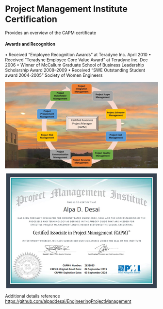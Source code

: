 # Project Management Institute Certification

Provides an overview of the CAPM certificate 

#### Awards and Recognition
• Received “Employee Recognition Awards” at Teradyne Inc. April 2010 
• Received “Teradyne Employee Core Value Award” at Teradyne Inc. Dec 2006 
• Winner of McCallum Graduate School of Business Leadership Scholarship Award 2008–2009 
• Received “SWE Outstanding Student award 2004-2005” Society of Women Engineers

![image](PMI_CAPM.jpg)

![image](CAPMCertificate.jpg)

Additional details reference https://github.com/alpaddesai/EngineeringProjectManagement
